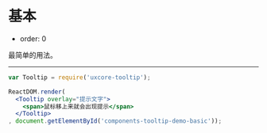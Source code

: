 # 基本

- order: 0

最简单的用法。

---

````jsx
var Tooltip = require('uxcore-tooltip');

ReactDOM.render(
  <Tooltip overlay="提示文字">
    <span>鼠标移上来就会出现提示</span>
  </Tooltip>
, document.getElementById('components-tooltip-demo-basic'));
````
